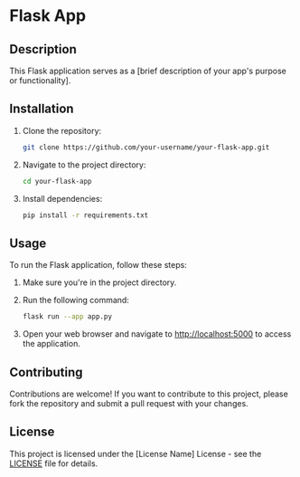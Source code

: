 # Flask App

## Description

This Flask application serves as a [brief description of your app's purpose or functionality].

## Installation

1. Clone the repository:

    ```bash
    git clone https://github.com/your-username/your-flask-app.git
    ```

2. Navigate to the project directory:

    ```bash
    cd your-flask-app
    ```

3. Install dependencies:

    ```bash
    pip install -r requirements.txt
    ```

## Usage

To run the Flask application, follow these steps:

1. Make sure you're in the project directory.
2. Run the following command:

    ```bash
    flask run --app app.py
    ```

3. Open your web browser and navigate to [http://localhost:5000](http://localhost:5000) to access the application.

## Contributing

Contributions are welcome! If you want to contribute to this project, please fork the repository and submit a pull request with your changes.

## License

This project is licensed under the [License Name] License - see the [LICENSE](LICENSE) file for details.

